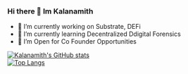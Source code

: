 ### Hi there 👋 Im Kalanamith 
- 🔭 I’m currently working on Substrate, DEFi
- 🌱 I’m currently learning Decentralized Ddigital Forensics
- 👯 I’m Open for Co Founder Opportunities 

[![Kalanamith's GitHub stats](https://github-readme-stats.vercel.app/api?username=kalanamith&count_private=truea&show_icons=true&theme=radical)](https://github.com/kalanamith/github-readme-stats)
<br>
[![Top Langs](https://github-readme-stats.vercel.app/api/top-langs/?username=kalanamith&layout=compacte&theme=radical)](https://github.com/kalanamith/github-readme-stats)

